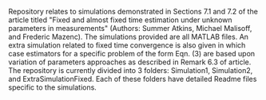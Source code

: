 Repository relates to simulations demonstrated in Sections 7.1 and 7.2 of the article titled "Fixed and almost fixed time estimation under unknown parameters in measurements" (Authors: Summer Atkins, Michael Malisoff, and Frederic Mazenc). 
The simulations provided are all MATLAB files. An extra simulation related to fixed time convergence is also given in which case estimators for a specific problem of the form Eqn. (3) are based upon variation of parameters approaches as described in Remark 6.3 of article. 
The repository is currently divided into 3 folders: Simulation1, Simulation2, and ExtraSimulationFixed. Each of these folders have detailed Readme files specific to the simulations. 
